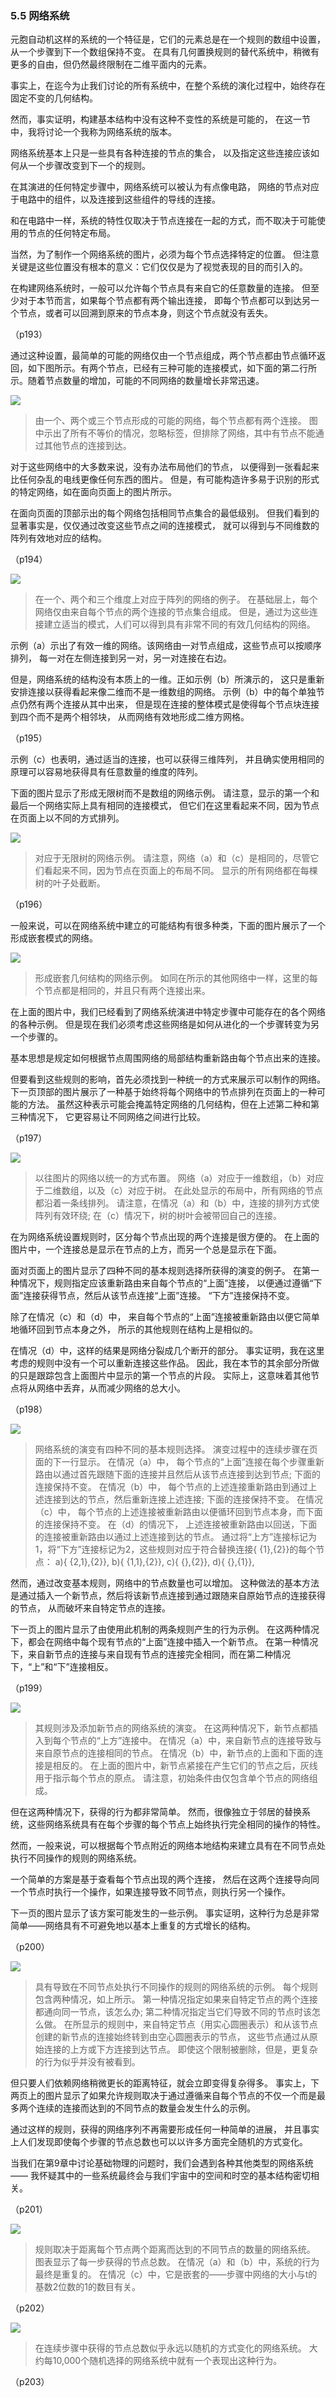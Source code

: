 ### 5.5  网络系统

元胞自动机这样的系统的一个特征是，它们的元素总是在一个规则的数组中设置，
从一个步骤到下一个数组保持不变。
在具有几何置换规则的替代系统中，稍微有更多的自由，但仍然最终限制在二维平面内的元素。

事实上，在迄今为止我们讨论的所有系统中，在整个系统的演化过程中，始终存在固定不变的几何结构。

然而，事实证明，构建基本结构中没有这种不变性的系统是可能的，
在这一节中，我将讨论一个我称为网络系统的版本。

网络系统基本上只是一些具有各种连接的节点的集合，
以及指定这些连接应该如何从一个步骤改变到下一个的规则。

在其演进的任何特定步骤中，网络系统可以被认为有点像电路，
网络的节点对应于电路中的组件，以及连接到这些组件的导线的连接。

和在电路中一样，系统的特性仅取决于节点连接在一起的方式，而不取决于可能使用的节点的任何特定布局。

当然，为了制作一个网络系统的图片，必须为每个节点选择特定的位置。
但注意关键是这些位置没有根本的意义：它们仅仅是为了视觉表现的目的而引入的。

在构建网络系统时，一般可以允许每个节点具有来自它的任意数量的连接。
但至少对于本节而言，如果每个节点都有两个输出连接，
即每个节点都可以到达另一个节点，或者可以回溯到原来的节点本身，则这个节点就没有丢失。

（p193）

通过这种设置，最简单的可能的网络仅由一个节点组成，两个节点都由节点循环返回，如下图所示。有两个节点，已经有三种可能的连接模式，如下面的第二行所示。随着节点数量的增加，可能的不同网络的数量增长非常迅速。

![](assets/p194.png)

>由一个、两个或三个节点形成的可能的网络，每个节点都有两个连接。
图中示出了所有不等价的情况，忽略标签，但排除了网络，其中有节点不能通过其他节点的连接到达。

对于这些网络中的大多数来说，没有办法布局他们的节点，
以便得到一张看起来比任何杂乱的电线更像任何东西的图片。
但是，有可能构造许多易于识别的形式的特定网络，如在面向页面上的图片所示。

在面向页面的顶部示出的每个网络包括相同节点集合的最低级别。
但我们看到的显著事实是，仅仅通过改变这些节点之间的连接模式，
就可以得到与不同维数的阵列有效地对应的结构。

（p194）

![](assets/p195.png)

>在一个、两个和三个维度上对应于阵列的网络的例子。
在基础层上，每个网络仅由来自每个节点的两个连接的节点集合组成。
但是，通过为这些连接建立适当的模式，人们可以得到具有非常不同的有效几何结构的网络。

示例（a）示出了有效一维的网络。该网络由一对节点组成，这些节点可以按顺序排列，
每一对在左侧连接到另一对，另一对连接在右边。

但是，网络系统的结构没有本质上的一维。正如示例（b）所演示的，
这只是重新安排连接以获得看起来像二维而不是一维数组的网络。
示例（b）中的每个单独节点仍然有两个连接从其中出来，
但是现在连接的整体模式是使得每个节点块连接到四个而不是两个相邻块，
从而网络有效地形成二维方网格。

（p195）

示例（c）也表明，通过适当的连接，也可以获得三维阵列，
并且确实使用相同的原理可以容易地获得具有任意数量的维度的阵列。

下面的图片显示了形成无限树而不是数组的网络示例。
请注意，显示的第一个和最后一个网络实际上具有相同的连接模式，
但它们在这里看起来不同，因为节点在页面上以不同的方式排列。

![](assets/p196.png)

>对应于无限树的网络示例。
请注意，网络（a）和（c）是相同的，尽管它们看起来不同，因为节点在页面上的布局不同。
显示的所有网络都在每棵树的叶子处截断。

（p196）

一般来说，可以在网络系统中建立的可能结构有很多种类，下面的图片展示了一个形成嵌套模式的网络。

![](assets/p197.png)

>形成嵌套几何结构的网络示例。
如同在所示的其他网络中一样，这里的每个节点都是相同的，并且只有两个连接出来。

在上面的图片中，我们已经看到了网络系统演进中特定步骤中可能存在的各个网络的各种示例。
但是现在我们必须考虑这些网络是如何从进化的一个步骤转变为另一个步骤的。

基本思想是规定如何根据节点周围网络的局部结构重新路由每个节点出来的连接。

但要看到这些规则的影响，首先必须找到一种统一的方式来展示可以制作的网络。
下一页顶部的图片展示了一种基于始终将每个网络中的节点排列在页面上的一种可能的方法。
虽然这种表示可能会掩盖特定网络的几何结构，但在上述第二种和第三种情况下，
它更容易让不同网络之间进行比较。

（p197）

![](assets/p198.png)

>以往图片的网络以统一的方式布置。
网络（a）对应于一维数组，（b）对应于二维数组，以及（c）对应于树。
在此处显示的布局中，所有网络的节点都沿着一条线排列。
请注意，在情况（a）和（b）中，连接的排列方式使阵列有效环绕;
在（c）情况下，树的树叶会被带回自己的连接。

在为网络系统设置规则时，区分每个节点出现的两个连接是很方便的。
在上面的图片中，一个连接总是显示在节点的上方，而另一个总是显示在下面。

面对页面上的图片显示了四种不同的基本规则选择所获得的演变的例子。
在第一种情况下，规则指定应该重新路由来自每个节点的“上面”连接，
以便通过遵循“下面”连接获得节点，然后从该节点连接“上面”连接。
“下方”连接保持不变。

除了在情况（c）和（d）中，
来自每个节点的“上面”连接被重新路由以便它简单地循环回到节点本身之外，
所示的其他规则在结构上是相似的。

在情况（d）中，这样的结果是网络分裂成几个断开的部分。
事实证明，我在这里考虑的规则中没有一个可以重新连接这些作品。
因此，我在本节的其余部分所做的只是跟踪包含上面图片中显示的第一个节点的片段。
实际上，这意味着其他节点将从网络中丢弃，从而减少网络的总大小。

（p198）

![](assets/p199.png)

>网络系统的演变有四种不同的基本规则选择。
演变过程中的连续步骤在页面的下一行显示。
在情况（a）中，
每个节点的“上面”连接在每个步骤重新路由以通过首先跟随下面的连接并且然后从该节点连接到达到节点;
下面的连接保持不变。
在情况（b）中，
每个节点的上述连接重新路由到通过上述连接到达的节点，然后重新连接上述连接;
下面的连接保持不变。
在情况（c）中，
每个节点的上述连接被重新路由以便循环回到节点本身，而下面的连接保持不变。
在（d）的情况下，
上述连接被重新路由以回送，下面的连接被重新路由以通过上述连接到达的节点。
通过将“上方”连接标记为1，将“下方”连接标记为2，这些规则对应于符合替换连接{ {1},{2}}的每个节点：
a){ {2,1},{2}},
b){ {1,1},{2}},
c){ {},{2}},
d){ {},{1}},

然而，通过改变基本规则，网络中的节点数量也可以增加。
这种做法的基本方法是通过插入一个新节点，然后将该新节点连接到通过跟随来自原始节点的连接获得的节点，
从而破坏来自特定节点的连接。

下一页上的图片显示了由使用此机制的两条规则产生的行为示例。 
在这两种情况下，都会在网络中每个现有节点的“上面”连接中插入一个新节点。
在第一种情况下，来自新节点的连接与来自现有节点的连接完全相同，而在第二种情况下，“上”和“下”连接相反。

（p199）


![](assets/p200.png)

>其规则涉及添加新节点的网络系统的演变。
在这两种情况下，新节点都插入到每个节点的“上方”连接中。
在情况（a）中，来自新节点的连接导致与来自原节点的连接相同的节点。
在情况（b）中，新节点的上面和下面的连接是相反的。
在上面的图片中，新节点紧接在产生它们的节点之后，灰线用于指示每个节点的原点。
请注意，初始条件由仅包含单个节点的网络组成。

但在这两种情况下，获得的行为都非常简单。
然而，很像独立于邻居的替换系统，这些网络系统具有在每个步骤的每个节点上始终执行完全相同的操作的特性。

然而，一般来说，可以根据每个节点附近的网络本地结构来建立具有在不同节点处执行不同操作的规则的网络系统。

一个简单的方案是基于查看每个节点出现的两个连接，
然后在这两个连接导向同一个节点时执行一个操作，如果连接导致不同节点，则执行另一个操作。

下一页的图片显示了该方案可能发生的一些示例。
事实证明，这种行为总是非常简单——网络具有不可避免地以基本上重复的方式增长的结构。

（p200）

![](assets/p201.png)

>具有导致在不同节点处执行不同操作的规则的网络系统的示例。
每个规则包含两种情况，如上所示。
第一种情况指定如果来自特定节点的两个连接都通向同一节点，该怎么办;
第二种情况指定当它们导致不同的节点时该怎么做。
在所显示的规则中，来自特定节点（用实心圆圈表示）和从该节点创建的新节点的连接始终转到由空心圆圈表示的节点，
这些节点通过从原始连接的上方或下方连接到达节点。
即使这个限制被删除，但是，更复杂的行为似乎并没有被看到。

但只要人们依赖网络稍微更长的距离特征，就会立即变得复杂得多。
事实上，下两页上的图片显示了如果允许规则取决于通过遵循来自每个节点的不仅一个而是最多两个连续的连接而达到的不同节点的数量会发生什么的示例。

通过这样的规则，获得的网络序列不再需要形成任何一种简单的进展，
并且事实上人们发现即使每个步骤的节点总数也可以以许多方面完全随机的方式变化。

当我们在第9章中讨论基础物理的问题时，我们会遇到各种其他类型的网络系统——
我怀疑其中的一些系统最终会与我们宇宙中的空间和时空的基本结构密切相关。


（p201）

![](assets/p202.png)

>规则取决于距离每个节点两个距离而达到的不同节点的数量的网络系统。
图表显示了每一步获得的节点总数。
在情况（a）和（b）中，系统的行为最终是重复的。
在情况（c）中，它是嵌套的——步骤中网络的大小与t的基数2位数的1的数目有关。

（p202）

![](assets/p203.png)

>在连续步骤中获得的节点总数似乎永远以随机的方式变化的网络系统。
大约每10,000个随机选择的网络系统中就有一个表现出这种行为。

（p203）







